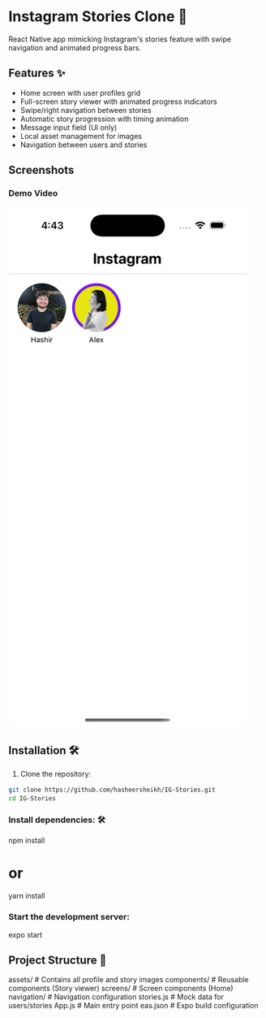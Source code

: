 # Instagram Stories Clone 📸

React Native app mimicking Instagram's stories feature with swipe navigation and animated progress bars.

## Features ✨

- Home screen with user profiles grid
- Full-screen story viewer with animated progress indicators
- Swipe/right navigation between stories
- Automatic story progression with timing animation
- Message input field (UI only)
- Local asset management for images
- Navigation between users and stories

## Screenshots

### Demo Video
[![Watch the demo](screenshots/home-screen.png)](https://youtube.com/shorts/Yu_NEsGTWW0?feature=share)


## Installation 🛠️
1. Clone the repository:
```bash
git clone https://github.com/hasheersheikh/IG-Stories.git
cd IG-Stories
```
### Install dependencies: 🛠️
npm install
# or
yarn install

### Start the development server:
expo start

## Project Structure 📂
assets/          # Contains all profile and story images
components/      # Reusable components (Story viewer)
screens/         # Screen components (Home)
navigation/      # Navigation configuration
stories.js       # Mock data for users/stories
App.js           # Main entry point
eas.json         # Expo build configuration

